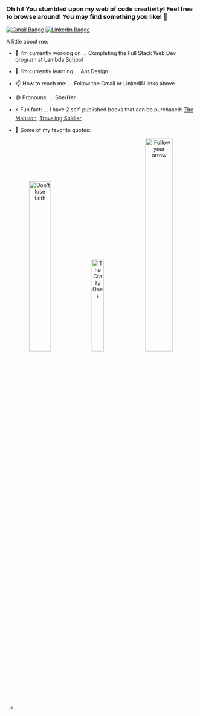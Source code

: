### Oh hi! You stumbled upon my web of code creativity! Feel free to browse around! You may find something you like! 👋

 [![Gmail Badge](https://img.shields.io/badge/-britneydparkerson@gmail.com-c14438?style=flat-square&logo=Gmail&logoColor=white&link=mailto:britneydparkerson@gmail.com)](mailto:britneydparkerson@gmail.com) [![Linkedin Badge](https://img.shields.io/badge/-Britney_Parkerson-teal?style=flat-square&logo=Linkedin&logoColor=white&link=https://www.linkedin.com/in/britney-parkerson/)](https://www.linkedin.com/in/britney-parkerson/)
 
A little about me:

- 🔭 I’m currently working on ... Completing the Full Stack Web Dev program at Lambda School
- 🌱 I’m currently learning ... Ant Design
- 📫 How to reach me: ... Follow the Gmail or LinkedIN links above
- 😄 Pronouns: ... She/Her
- ⚡ Fun fact: ... I have 2 self-published books that can be purchased: [The Mansion](https://www.amazon.com/Mansion-Pendleton-Island-Pendelton-Book-ebook/dp/B00WNDAIVI), [Traveling Soldier](https://www.amazon.com/Traveling-Soldier-Britney-Hawthorne/dp/1515019284) 

- 💬 Some of my favorite quotes: <br>
<p align="center"><img  alt="Don't lose faith" src="https://www.fearlessmotivation.com/wp-content/uploads/2017/12/steve-jobs-said-FB.jpg" width="34%" /> 
<img alt="The Crazy Ones" src="https://www.fearlessmotivation.com/wp-content/uploads/2017/06/steve-jobs-quotes-crazy.jpg" width="25%" /> 
<img alt="Follow your arrow" src="https://www.azquotes.com/picture-quotes/quote-follow-your-arrow-wherever-it-points-kacey-musgraves-64-15-26.jpg" width="38%" /></p>

-->

